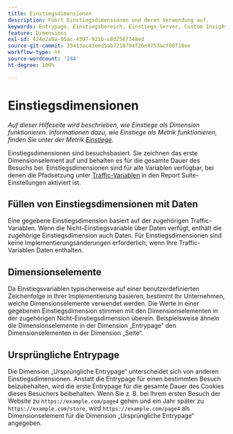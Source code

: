 ```yaml
---
title: Einstiegsdimensionen
description: Führt Einstiegsdimensionen und deren Verwendung auf.
keywords: Entrypage, Einstiegsbereich, Einstiegs-Server, Custom Insight zum Einstieg
feature: Dimensions
exl-id: 424e2a9a-05ac-4397-921b-c8d7567348ed
source-git-commit: 35413ac43eed5ab7218794f26e4753acf08f18ee
workflow-type: ht
source-wordcount: '244'
ht-degree: 100%

---
```


# Einstiegsdimensionen

*Auf dieser Hilfeseite wird beschrieben, wie Einstiege als Dimension funktionieren. Informationen dazu, wie Einstiege als Metrik funktionieren, finden Sie unter der Metrik [Einstiege](../metrics/entries.md).*

Einstiegsdimensionen sind besuchsbasiert. Sie zeichnen das erste Dimensionselement auf und behalten es für die gesamte Dauer des Besuchs bei. Einstiegsdimensionen sind für alle Variablen verfügbar, bei denen die Pfadsetzung unter [Traffic-Variablen](/help/admin/admin/c-traffic-variables/traffic-var.md) in den Report Suite-Einstellungen aktiviert ist.

## Füllen von Einstiegsdimensionen mit Daten

Eine gegebene Einstiegsdimension basiert auf der zugehörigen Traffic-Variablen. Wenn die Nicht-Einstiegsvariable über Daten verfügt, enthält die zugehörige Einstiegsdimension auch Daten. Für Einstiegsdimensionen sind keine Implementierungsänderungen erforderlich, wenn Ihre Traffic-Variablen Daten enthalten.

## Dimensionselemente

Da Einstiegsvariablen typischerweise auf einer benutzerdefinierten Zeichenfolge in Ihrer Implementierung basieren, bestimmt Ihr Unternehmen, welche Dimensionselemente verwendet werden. Die Werte in einer gegebenen Einstiegsdimension stimmen mit den Dimensionselementen in der zugehörigen Nicht-Einstiegsdimension überein. Beispielsweise ähneln die Dimensionselemente in der Dimension „Entrypage“ den Dimensionselementen in der Dimension „Seite“.

## Ursprüngliche Entrypage

Die Dimension „Ursprüngliche Entrypage“ unterscheidet sich von anderen Einstiegsdimensionen. Anstatt die Entrypage für einen bestimmten Besuch beizubehalten, wird die erste Entrypage für die gesamte Dauer des Cookies dieses Besuchers beibehalten. Wenn Sie z. B. bei Ihrem ersten Besuch der Website zu `https://example.com/page4` gehen und ein Jahr später zu `https://example.com/store`, wird `https://example.com/page4` als Dimensionselement für die Dimension „Ursprüngliche Entrypage“ angegeben.
